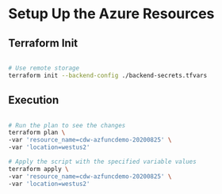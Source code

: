 # Setup Up the Azure Resources

## Terraform Init

```bash

# Use remote storage
terraform init --backend-config ./backend-secrets.tfvars

```

## Execution

```bash

# Run the plan to see the changes
terraform plan \
-var 'resource_name=cdw-azfuncdemo-20200825' \
-var 'location=westus2'

# Apply the script with the specified variable values
terraform apply \
-var 'resource_name=cdw-azfuncdemo-20200825' \
-var 'location=westus2'

```
